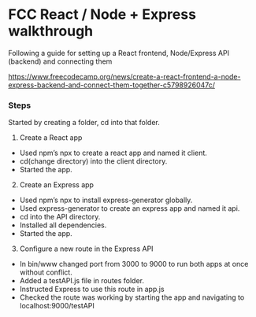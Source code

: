 # FCC React / Node + Express walkthrough

Following a guide for setting up a React frontend, Node/Express API (backend) and connecting them

https://www.freecodecamp.org/news/create-a-react-frontend-a-node-express-backend-and-connect-them-together-c5798926047c/

### Steps

Started by creating a folder, cd into that folder.

1. Create a React app

- Used npm’s npx to create a react app and named it client.
- cd(change directory) into the client directory.
- Started the app.

2. Create an Express app

- Used npm’s npx to install express-generator globally.
- Used express-generator to create an express app and named it api.
- cd into the API directory.
- Installed all dependencies.
- Started the app.

3. Configure a new route in the Express API

- In bin/www changed port from 3000 to 9000 to run both apps at once without conflict.
- Added a testAPI.js file in routes folder.
- Instructed Express to use this route in app.js
- Checked the route was working by starting the app and navigating to localhost:9000/testAPI



